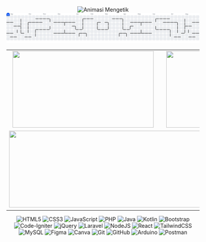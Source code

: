 <div align="center">
<img src="https://readme-typing-svg.herokuapp.com?font=Fira+Code&size=28&pause=1000&color=0A900F&center=true&vCenter=true&width=600&lines=Selamat+Datang+di+Profil+Saya+👋;Let's+Code+🚀" alt="Animasi Mengetik" />

<picture>
  <source media="(prefers-color-scheme: dark)" srcset="https://raw.githubusercontent.com/ReykaMR/ReykaMR/output/pacman-contribution-graph-dark.svg">
  <source media="(prefers-color-scheme: light)" srcset="https://raw.githubusercontent.com/ReykaMR/ReykaMR/output/pacman-contribution-graph.svg">
  <img alt="pacman contribution graph" src="https://raw.githubusercontent.com/ReykaMR/ReykaMR/output/pacman-contribution-graph.svg">
</picture>

<table align="center">
  <tr align="center">
    <td>
      <img src="https://github-readme-stats.vercel.app/api?username=ReykaMR&theme=neon&hide_border=false&include_all_commits=false&count_private=false" width="368" height="200"/>
    </td>
    <td>
      <img src="https://nirzak-streak-stats.vercel.app/?user=ReykaMR&theme=neon&hide_border=false" width="400" height="200"/>
    </td>
  </tr>
  <tr align="center">
    <td colspan="2">
      <img src="https://github-readme-stats.vercel.app/api/top-langs/?username=ReykaMR&theme=neon&hide_border=false&include_all_commits=false&count_private=false&layout=compact" width="820" height="200"/>
    </td>
  </tr>
</table>

![HTML5](https://img.shields.io/badge/html5-%23E34F26.svg?style=for-the-badge&logo=html5&logoColor=white)
![CSS3](https://img.shields.io/badge/css3-%231572B6.svg?style=for-the-badge&logo=css3&logoColor=white)
![JavaScript](https://img.shields.io/badge/javascript-%23323330.svg?style=for-the-badge&logo=javascript&logoColor=%23F7DF1E)
![PHP](https://img.shields.io/badge/php-%23777BB4.svg?style=for-the-badge&logo=php&logoColor=white)
![Java](https://img.shields.io/badge/java-%23ED8B00.svg?style=for-the-badge&logo=openjdk&logoColor=white)
![Kotlin](https://img.shields.io/badge/kotlin-%237F52FF.svg?style=for-the-badge&logo=kotlin&logoColor=white)
![Bootstrap](https://img.shields.io/badge/bootstrap-%238511FA.svg?style=for-the-badge&logo=bootstrap&logoColor=white)
![Code-Igniter](https://img.shields.io/badge/CodeIgniter-%23EF4223.svg?style=for-the-badge&logo=codeIgniter&logoColor=white)
![jQuery](https://img.shields.io/badge/jquery-%230769AD.svg?style=for-the-badge&logo=jquery&logoColor=white)
![Laravel](https://img.shields.io/badge/laravel-%23FF2D20.svg?style=for-the-badge&logo=laravel&logoColor=white)
![NodeJS](https://img.shields.io/badge/node.js-6DA55F?style=for-the-badge&logo=node.js&logoColor=white)
![React](https://img.shields.io/badge/react-%2320232a.svg?style=for-the-badge&logo=react&logoColor=%2361DAFB)
![TailwindCSS](https://img.shields.io/badge/tailwindcss-%2338B2AC.svg?style=for-the-badge&logo=tailwind-css&logoColor=white)
![MySQL](https://img.shields.io/badge/mysql-4479A1.svg?style=for-the-badge&logo=mysql&logoColor=white)
![Figma](https://img.shields.io/badge/figma-%23F24E1E.svg?style=for-the-badge&logo=figma&logoColor=white)
![Canva](https://img.shields.io/badge/Canva-%2300C4CC.svg?style=for-the-badge&logo=Canva&logoColor=white)
![Git](https://img.shields.io/badge/git-%23F05033.svg?style=for-the-badge&logo=git&logoColor=white)
![GitHub](https://img.shields.io/badge/github-%23121011.svg?style=for-the-badge&logo=github&logoColor=white)
![Arduino](https://img.shields.io/badge/-Arduino-00979D?style=for-the-badge&logo=Arduino&logoColor=white)
![Postman](https://img.shields.io/badge/Postman-FF6C37?style=for-the-badge&logo=postman&logoColor=white)

</div>
